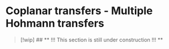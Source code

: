 # Coplanar transfers - Multiple Hohmann transfers

> [!wip] ## ** !!! This section is still under construction !!! **

<!-- Wakker section 12.3 -->